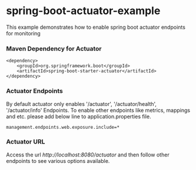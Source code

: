 # spring-boot-actuator-example #

This example demonstrates how to enable spring boot actuator endpoints for monitoring

### Maven Dependency for Actuator

```
<dependency>	
	<groupId>org.springframework.boot</groupId>
	<artifactId>spring-boot-starter-actuator</artifactId>
</dependency>
```

### Actuator Endpoints

By default actuator only enables '/actuator', '/actuator/health', '/actuator/info' Endpoints. To enable other endpoints like metrics, mappings and etc. please add below line to application.properties file.

```
management.endpoints.web.exposure.include=*
```


### Actuator URL 

Access the url *http://localhost:8080/actuator* and then follow other endpoints to see various options available. 